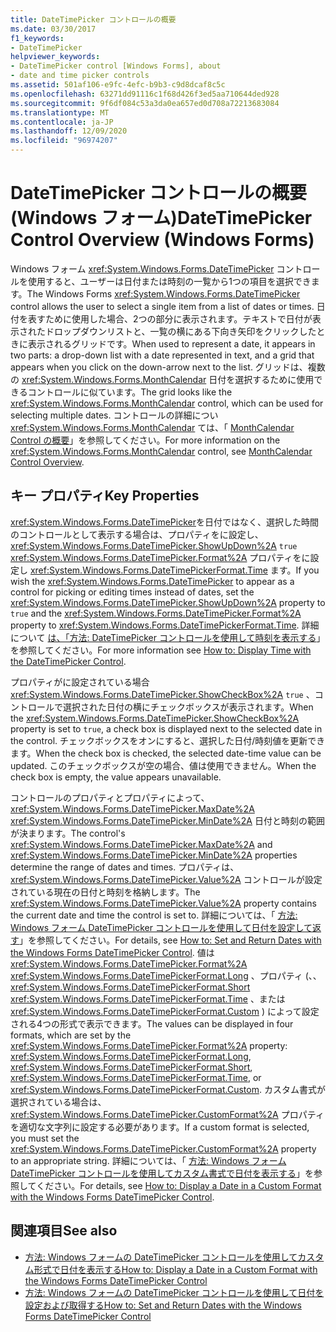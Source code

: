 ```yaml
---
title: DateTimePicker コントロールの概要
ms.date: 03/30/2017
f1_keywords:
- DateTimePicker
helpviewer_keywords:
- DateTimePicker control [Windows Forms], about
- date and time picker controls
ms.assetid: 501af106-e9fc-4efc-b9b3-c9d8dcaf8c5c
ms.openlocfilehash: 63271dd91116c1f68d426f3ed5aa710644ded928
ms.sourcegitcommit: 9f6df084c53a3da0ea657ed0d708a72213683084
ms.translationtype: MT
ms.contentlocale: ja-JP
ms.lasthandoff: 12/09/2020
ms.locfileid: "96974207"
---
```

# <a name="datetimepicker-control-overview-windows-forms"></a><span data-ttu-id="486fb-102">DateTimePicker コントロールの概要 (Windows フォーム)</span><span class="sxs-lookup"><span data-stu-id="486fb-102">DateTimePicker Control Overview (Windows Forms)</span></span>
<span data-ttu-id="486fb-103">Windows フォーム <xref:System.Windows.Forms.DateTimePicker> コントロールを使用すると、ユーザーは日付または時刻の一覧から1つの項目を選択できます。</span><span class="sxs-lookup"><span data-stu-id="486fb-103">The Windows Forms <xref:System.Windows.Forms.DateTimePicker> control allows the user to select a single item from a list of dates or times.</span></span> <span data-ttu-id="486fb-104">日付を表すために使用した場合、2つの部分に表示されます。テキストで日付が表示されたドロップダウンリストと、一覧の横にある下向き矢印をクリックしたときに表示されるグリッドです。</span><span class="sxs-lookup"><span data-stu-id="486fb-104">When used to represent a date, it appears in two parts: a drop-down list with a date represented in text, and a grid that appears when you click on the down-arrow next to the list.</span></span> <span data-ttu-id="486fb-105">グリッドは、複数の <xref:System.Windows.Forms.MonthCalendar> 日付を選択するために使用できるコントロールに似ています。</span><span class="sxs-lookup"><span data-stu-id="486fb-105">The grid looks like the <xref:System.Windows.Forms.MonthCalendar> control, which can be used for selecting multiple dates.</span></span> <span data-ttu-id="486fb-106">コントロールの詳細につい <xref:System.Windows.Forms.MonthCalendar> ては、「 [MonthCalendar Control の概要](monthcalendar-control-overview-windows-forms.md)」を参照してください。</span><span class="sxs-lookup"><span data-stu-id="486fb-106">For more information on the <xref:System.Windows.Forms.MonthCalendar> control, see [MonthCalendar Control Overview](monthcalendar-control-overview-windows-forms.md).</span></span>  
  
## <a name="key-properties"></a><span data-ttu-id="486fb-107">キー プロパティ</span><span class="sxs-lookup"><span data-stu-id="486fb-107">Key Properties</span></span>  
 <span data-ttu-id="486fb-108"><xref:System.Windows.Forms.DateTimePicker>を日付ではなく、選択した時間のコントロールとして表示する場合は、プロパティをに設定し、 <xref:System.Windows.Forms.DateTimePicker.ShowUpDown%2A> `true` <xref:System.Windows.Forms.DateTimePicker.Format%2A> プロパティをに設定し <xref:System.Windows.Forms.DateTimePickerFormat.Time> ます。</span><span class="sxs-lookup"><span data-stu-id="486fb-108">If you wish the <xref:System.Windows.Forms.DateTimePicker> to appear as a control for picking or editing times instead of dates, set the <xref:System.Windows.Forms.DateTimePicker.ShowUpDown%2A> property to `true` and the <xref:System.Windows.Forms.DateTimePicker.Format%2A> property to <xref:System.Windows.Forms.DateTimePickerFormat.Time>.</span></span> <span data-ttu-id="486fb-109">詳細について [は、「方法: DateTimePicker コントロールを使用して時刻を表示する](how-to-display-time-with-the-datetimepicker-control.md)」を参照してください。</span><span class="sxs-lookup"><span data-stu-id="486fb-109">For more information see [How to: Display Time with the DateTimePicker Control](how-to-display-time-with-the-datetimepicker-control.md).</span></span>  
  
 <span data-ttu-id="486fb-110">プロパティがに設定されている場合 <xref:System.Windows.Forms.DateTimePicker.ShowCheckBox%2A> `true` 、コントロールで選択された日付の横にチェックボックスが表示されます。</span><span class="sxs-lookup"><span data-stu-id="486fb-110">When the <xref:System.Windows.Forms.DateTimePicker.ShowCheckBox%2A> property is set to `true`, a check box is displayed next to the selected date in the control.</span></span> <span data-ttu-id="486fb-111">チェックボックスをオンにすると、選択した日付/時刻値を更新できます。</span><span class="sxs-lookup"><span data-stu-id="486fb-111">When the check box is checked, the selected date-time value can be updated.</span></span> <span data-ttu-id="486fb-112">このチェックボックスが空の場合、値は使用できません。</span><span class="sxs-lookup"><span data-stu-id="486fb-112">When the check box is empty, the value appears unavailable.</span></span>  
  
 <span data-ttu-id="486fb-113">コントロールのプロパティとプロパティによって、 <xref:System.Windows.Forms.DateTimePicker.MaxDate%2A> <xref:System.Windows.Forms.DateTimePicker.MinDate%2A> 日付と時刻の範囲が決まります。</span><span class="sxs-lookup"><span data-stu-id="486fb-113">The control's <xref:System.Windows.Forms.DateTimePicker.MaxDate%2A> and <xref:System.Windows.Forms.DateTimePicker.MinDate%2A> properties determine the range of dates and times.</span></span> <span data-ttu-id="486fb-114">プロパティは、 <xref:System.Windows.Forms.DateTimePicker.Value%2A> コントロールが設定されている現在の日付と時刻を格納します。</span><span class="sxs-lookup"><span data-stu-id="486fb-114">The <xref:System.Windows.Forms.DateTimePicker.Value%2A> property contains the current date and time the control is set to.</span></span> <span data-ttu-id="486fb-115">詳細については、「 [方法: Windows フォーム DateTimePicker コントロールを使用して日付を設定して返す](how-to-set-and-return-dates-with-the-windows-forms-datetimepicker-control.md)」を参照してください。</span><span class="sxs-lookup"><span data-stu-id="486fb-115">For details, see [How to: Set and Return Dates with the Windows Forms DateTimePicker Control](how-to-set-and-return-dates-with-the-windows-forms-datetimepicker-control.md).</span></span> <span data-ttu-id="486fb-116">値は <xref:System.Windows.Forms.DateTimePicker.Format%2A> <xref:System.Windows.Forms.DateTimePickerFormat.Long> 、プロパティ (、、 <xref:System.Windows.Forms.DateTimePickerFormat.Short> <xref:System.Windows.Forms.DateTimePickerFormat.Time> 、または <xref:System.Windows.Forms.DateTimePickerFormat.Custom> ) によって設定される4つの形式で表示できます。</span><span class="sxs-lookup"><span data-stu-id="486fb-116">The values can be displayed in four formats, which are set by the <xref:System.Windows.Forms.DateTimePicker.Format%2A> property: <xref:System.Windows.Forms.DateTimePickerFormat.Long>, <xref:System.Windows.Forms.DateTimePickerFormat.Short>, <xref:System.Windows.Forms.DateTimePickerFormat.Time>, or <xref:System.Windows.Forms.DateTimePickerFormat.Custom>.</span></span> <span data-ttu-id="486fb-117">カスタム書式が選択されている場合は、 <xref:System.Windows.Forms.DateTimePicker.CustomFormat%2A> プロパティを適切な文字列に設定する必要があります。</span><span class="sxs-lookup"><span data-stu-id="486fb-117">If a custom format is selected, you must set the <xref:System.Windows.Forms.DateTimePicker.CustomFormat%2A> property to an appropriate string.</span></span> <span data-ttu-id="486fb-118">詳細については、「 [方法: Windows フォーム DateTimePicker コントロールを使用してカスタム書式で日付を表示する](display-a-date-in-a-custom-format-with-wf-datetimepicker-control.md)」を参照してください。</span><span class="sxs-lookup"><span data-stu-id="486fb-118">For details, see [How to: Display a Date in a Custom Format with the Windows Forms DateTimePicker Control](display-a-date-in-a-custom-format-with-wf-datetimepicker-control.md).</span></span>  
  
## <a name="see-also"></a><span data-ttu-id="486fb-119">関連項目</span><span class="sxs-lookup"><span data-stu-id="486fb-119">See also</span></span>

- [<span data-ttu-id="486fb-120">方法: Windows フォームの DateTimePicker コントロールを使用してカスタム形式で日付を表示する</span><span class="sxs-lookup"><span data-stu-id="486fb-120">How to: Display a Date in a Custom Format with the Windows Forms DateTimePicker Control</span></span>](display-a-date-in-a-custom-format-with-wf-datetimepicker-control.md)
- [<span data-ttu-id="486fb-121">方法: Windows フォームの DateTimePicker コントロールを使用して日付を設定および取得する</span><span class="sxs-lookup"><span data-stu-id="486fb-121">How to: Set and Return Dates with the Windows Forms DateTimePicker Control</span></span>](how-to-set-and-return-dates-with-the-windows-forms-datetimepicker-control.md)
